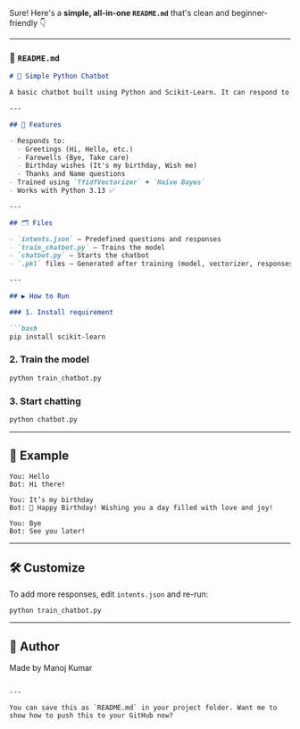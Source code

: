 Sure! Here's a **simple, all-in-one `README.md`** that's clean and beginner-friendly 👇

---

### 📄 `README.md`

```markdown
# 🤖 Simple Python Chatbot

A basic chatbot built using Python and Scikit-Learn. It can respond to greetings, farewells, birthday wishes, and more.

---

## 🧾 Features

- Responds to:
  - Greetings (Hi, Hello, etc.)
  - Farewells (Bye, Take care)
  - Birthday wishes (It's my birthday, Wish me)
  - Thanks and Name questions
- Trained using `TfidfVectorizer` + `Naive Bayes`
- Works with Python 3.13 ✅

---

## 🗂️ Files

- `intents.json` – Predefined questions and responses
- `train_chatbot.py` – Trains the model
- `chatbot.py` – Starts the chatbot
- `.pkl` files – Generated after training (model, vectorizer, responses)

---

## ▶️ How to Run

### 1. Install requirement

```bash
pip install scikit-learn
```

### 2. Train the model

```bash
python train_chatbot.py
```

### 3. Start chatting

```bash
python chatbot.py
```

---

## 📝 Example

```
You: Hello  
Bot: Hi there!

You: It’s my birthday  
Bot: 🎉 Happy Birthday! Wishing you a day filled with love and joy!

You: Bye  
Bot: See you later!
```

---

## 🛠️ Customize

To add more responses, edit `intents.json` and re-run:

```bash
python train_chatbot.py
```

---

## 👤 Author

Made by Manoj Kumar
```

---

You can save this as `README.md` in your project folder. Want me to show how to push this to your GitHub now?
